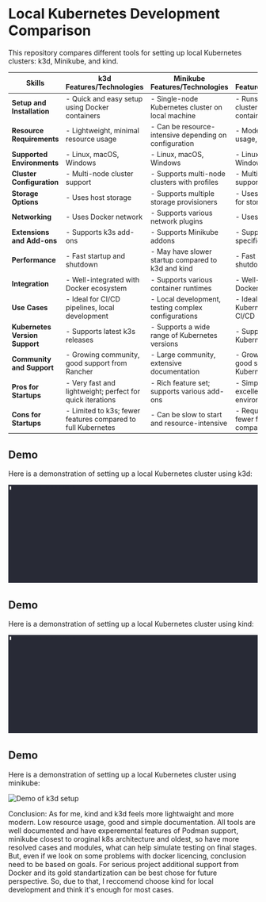 
# Local Kubernetes Development Comparison

This repository compares different tools for setting up local Kubernetes clusters: k3d, Minikube, and kind.

| Skills                          | k3d Features/Technologies                                    | Minikube Features/Technologies                           | kind Features/Technologies                                |
|---------------------------------|--------------------------------------------------------------|----------------------------------------------------------|----------------------------------------------------------|
| **Setup and Installation**      | - Quick and easy setup using Docker containers               | - Single-node Kubernetes cluster on local machine        | - Runs Kubernetes clusters using Docker container nodes  |
| **Resource Requirements**       | - Lightweight, minimal resource usage                        | - Can be resource-intensive depending on configuration   | - Moderate resource usage, requires Docker                |
| **Supported Environments**      | - Linux, macOS, Windows                                      | - Linux, macOS, Windows                                  | - Linux, macOS, Windows                                  |
| **Cluster Configuration**       | - Multi-node cluster support                                 | - Supports multi-node clusters with profiles             | - Multi-node cluster support                             |
| **Storage Options**             | - Uses host storage                                          | - Supports multiple storage provisioners                 | - Uses Docker volumes for storage                        |
| **Networking**                  | - Uses Docker network                                        | - Supports various network plugins                       | - Uses Docker network                                    |
| **Extensions and Add-ons**      | - Supports k3s add-ons                                       | - Supports Minikube addons                               | - Supports kind-specific add-ons                         |
| **Performance**                 | - Fast startup and shutdown                                  | - May have slower startup compared to k3d and kind       | - Fast startup and shutdown                              |
| **Integration**                 | - Well-integrated with Docker ecosystem                      | - Supports various container runtimes                    | - Well-integrated with Docker ecosystem                  |
| **Use Cases**                   | - Ideal for CI/CD pipelines, local development               | - Local development, testing complex configurations      | - Ideal for testing Kubernetes clusters, CI/CD           |
| **Kubernetes Version Support**  | - Supports latest k3s releases                               | - Supports a wide range of Kubernetes versions           | - Supports the latest Kubernetes releases                |
| **Community and Support**       | - Growing community, good support from Rancher               | - Large community, extensive documentation               | - Growing community, good support from Kubernetes SIGs   |
| **Pros for Startups**           | - Very fast and lightweight; perfect for quick iterations    | - Rich feature set; supports various add-ons             | - Simple setup; excellent for CI environments            |
| **Cons for Startups**           | - Limited to k3s; fewer features compared to full Kubernetes | - Can be slow to start and resource-intensive            | - Requires Docker; fewer features compared to Minikube   |

## Demo

Here is a demonstration of setting up a local Kubernetes cluster using k3d:

![Demo of k3d setup](assets/k3d.gif)

## Demo

Here is a demonstration of setting up a local Kubernetes cluster using kind:

![Demo of k3d setup](assets/kind.gif)

## Demo

Here is a demonstration of setting up a local Kubernetes cluster using minikube:

![Demo of k3d setup](assets/minikube.gif)


Conclusion: As for me, kind and k3d feels more lightwaight and more modern. Low resource usage, good and simple documentation.
All tools are well documented and have experemental features of Podman support, minikube closest to oroginal k8s architecture and oldest, so have more resolved cases and modules, what can help simulate testing on final stages. But, even if we look on some problems with docker licencing, conclusion need to be based on goals. For serious project additional support from Docker and its gold standartization can be best chose for future perspective. So, due to that, I reccomend choose kind for local development and think it's enough for most cases.

